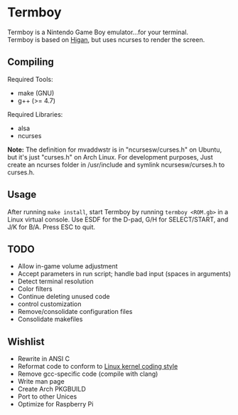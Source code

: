 Termboy
=======

Termboy is a Nintendo Game Boy emulator...for your terminal.  
Termboy is based on [Higan](http://byuu.org/higan/), but uses ncurses to render the screen.

Compiling
---------
Required Tools:

* make (GNU)
* g++ (>= 4.7)

Required Libraries:

* alsa
* ncurses

**Note:** The definition for mvaddwstr is in "ncursesw/curses.h" on Ubuntu, but it's just "curses.h" on Arch Linux.  For development purposes, Just create an ncurses folder in /usr/include and symlink ncursesw/curses.h to curses.h.

Usage
-----
After running `make install`, start Termboy by running `termboy <ROM.gb>` in a Linux virtual console.  Use ESDF for the D-pad, G/H for SELECT/START, and J/K for B/A.  Press ESC to quit.

TODO
----
* Allow in-game volume adjustment
* Accept parameters in run script; handle bad input (spaces in arguments)
* Detect terminal resolution
* Color filters
* Continue deleting unused code
* control customization
* Remove/consolidate configuration files
* Consolidate makefiles

Wishlist
--------
* Rewrite in ANSI C
* Reformat code to conform to [Linux kernel coding style](https://www.kernel.org/doc/Documentation/CodingStyle)
* Remove gcc-specific code (compile with clang)
* Write man page
* Create Arch PKGBUILD
* Port to other Unices
* Optimize for Raspberry Pi
